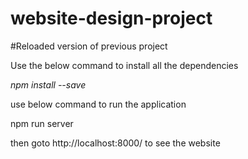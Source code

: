 # website-design-project
#Reloaded version of previous project

Use the below command to install all the dependencies

  *npm install --save*

use below command to run the application

  npm run server

then goto http://localhost:8000/  to see the website
